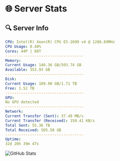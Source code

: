 # 🌐 Server Stats
## 🔍 Server Info
```yaml
CPU: Intel(R) Xeon(R) CPU E5-2699 v4 @ 1286.69MHz
CPU Usage: 0.40%
Cores: 44P | 88T
-----------------------------------
Memory:
Current Usage: 146.36 GB/503.74 GB
Available: 353.93 GB
-----------------------------------
Disk:
Current Usage: 109.90 GB/1.71 TB
Free: 1.52 TB
-----------------------------------
GPU:
No GPU detected
-----------------------------------
Network:
Current Transfer (Sent): 37.49 MB/s
Current Transfer (Received): 150.41 KB/s
Total Sent: 55.36 TB
Total Received: 505.58 GB
-----------------------------------
Uptime:
32d 20h 39m 47s
```
![GitHub Stats](https://img.shields.io/badge/Updated-2025-04-09_18:02:36-blue)